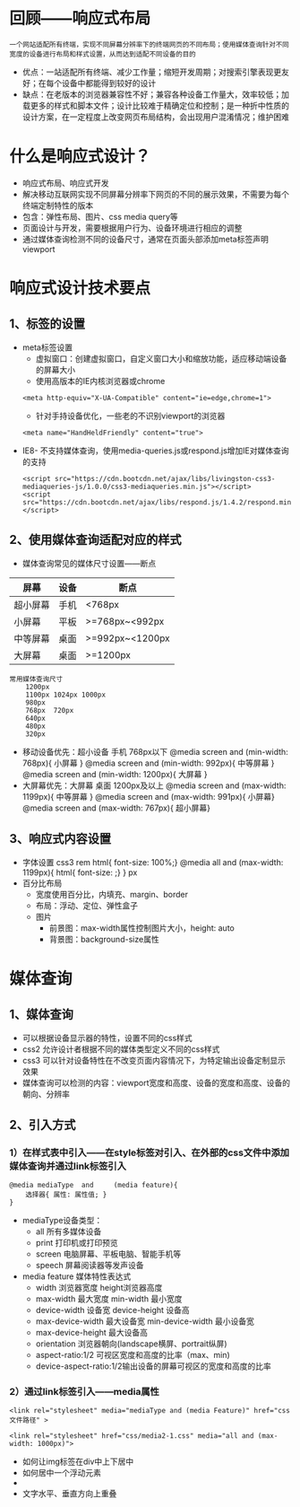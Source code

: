 # 回顾——响应式布局
    一个网站适配所有终端，实现不同屏幕分辨率下的终端网页的不同布局；使用媒体查询针对不同宽度的设备进行布局和样式设置，从而达到适配不同设备的目的
- 优点：一站适配所有终端、减少工作量；缩短开发周期；对搜索引擎表现更友好；在每个设备中都能得到较好的设计
- 缺点：在老版本的浏览器兼容性不好；兼容各种设备工作量大，效率较低；加载更多的样式和脚本文件；设计比较难于精确定位和控制；是一种折中性质的设计方案，在一定程度上改变网页布局结构，会出现用户混淆情况；维护困难

# 什么是响应式设计？
- 响应式布局、响应式开发
- 解决移动互联网实现不同屏幕分辨率下网页的不同的展示效果，不需要为每个终端定制特性的版本
- 包含：弹性布局、图片、css media query等
- 页面设计与开发，需要根据用户行为、设备环境进行相应的调整
- 通过媒体查询检测不同的设备尺寸，通常在页面头部添加meta标签声明viewport

# 响应式设计技术要点
## 1、标签的设置
- meta标签设置
    - 虚拟窗口：创建虚拟窗口，自定义窗口大小和缩放功能，适应移动端设备的屏幕大小
    - 使用高版本的IE内核浏览器或chrome
    ```
    <meta http-equiv="X-UA-Compatible" content="ie=edge,chrome=1">
    ```
    - 针对手持设备优化，一些老的不识别viewport的浏览器
    ```
    <meta name="HandHeldFriendly" content="true">
    ```
- IE8- 不支持媒体查询，使用media-queries.js或respond.js增加IE对媒体查询的支持
    ```
    <script src="https://cdn.bootcdn.net/ajax/libs/livingston-css3-mediaqueries-js/1.0.0/css3-mediaqueries.min.js"></script>
    <script src="https://cdn.bootcdn.net/ajax/libs/respond.js/1.4.2/respond.min.js"></script>
    ```
## 2、使用媒体查询适配对应的样式
- 媒体查询常见的媒体尺寸设置——断点

| 屏幕| 设备 | 断点|
|-----|------|-----|
| 超小屏幕|手机|<768px|
|小屏幕|平板| >=768px~<992px|
|中等屏幕|桌面|>=992px~<1200px|
|大屏幕|桌面|>=1200px|
    常用媒体查询尺寸
        1200px
        1100px 1024px 1000px
        980px
        768px  720px
        640px
        480px
        320px
- 移动设备优先：超小设备  手机  768px以下
    @media screen and (min-width: 768px){ 小屏幕 }
    @media screen and (min-width: 992px){ 中等屏幕 }
    @media screen and (min-width: 1200px){ 大屏幕 }
- 大屏幕优先：大屏幕  桌面  1200px及以上
    @media screen and (max-width: 1199px){ 中等屏幕 }
    @media screen and (max-width: 991px){ 小屏幕}
    @media screen and (max-width: 767px){ 超小屏幕}
## 3、响应式内容设置
- 字体设置
    css3 rem 
    html{ font-size: 100%;}
    @media all and (max-width: 1199px){
        html{ font-size: ;}
    }
    px
- 百分比布局
    - 宽度使用百分比，内填充、margin、border
    - 布局：浮动、定位、弹性盒子
    - 图片
        - 前景图：max-width属性控制图片大小，height: auto
        - 背景图：background-size属性

# 媒体查询
## 1、媒体查询
- 可以根据设备显示器的特性，设置不同的css样式
- css2 允许设计者根据不同的媒体类型定义不同的css样式
- css3 可以针对设备特性在不改变页面内容情况下，为特定输出设备定制显示效果
- 媒体查询可以检测的内容：viewport宽度和高度、设备的宽度和高度、设备的朝向、分辨率
## 2、引入方式
### 1）在样式表中引入——在style标签对引入、在外部的css文件中添加媒体查询并通过link标签引入
```
@media mediaType  and     (media feature){
    选择器{ 属性: 属性值; }
}
```
- mediaType设备类型：
    - all 所有多媒体设备
    - print 打印机或打印预览
    - screen 电脑屏幕、平板电脑、智能手机等
    - speech 屏幕阅读器等发声设备
- media feature 媒体特性表达式
    - width 浏览器宽度   height浏览器高度
    - max-width 最大宽度  min-width 最小宽度
    - device-width 设备宽   device-height 设备高
    - max-device-width 最大设备宽  min-device-width 最小设备宽
    - max-device-height 最大设备高
    - orientation 浏览器朝向(landscape横屏、portrait纵屏)
    - aspect-ratio:1/2 可视区宽度和高度的比率（max、min)
    - device-aspect-ratio:1/2输出设备的屏幕可视区的宽度和高度的比率
### 2）通过link标签引入——media属性
```
<link rel="stylesheet" media="mediaType and (media Feature)" href="css文件路径" >
```
```
<link rel="stylesheet" href="css/media2-1.css" media="all and (max-width: 1000px)">
```
- 如何让img标签在div中上下居中
- 如何居中一个浮动元素
- 
- 文字水平、垂直方向上重叠